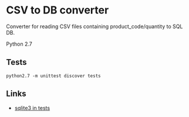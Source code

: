 # CSV to DB converter

Converter for reading CSV files containing product_code/quantity to SQL DB.

Python 2.7

## Tests

    python2.7 -m unittest discover tests

## Links

- [sqlite3 in tests](https://docs.python.org/2/library/sqlite3.html)
